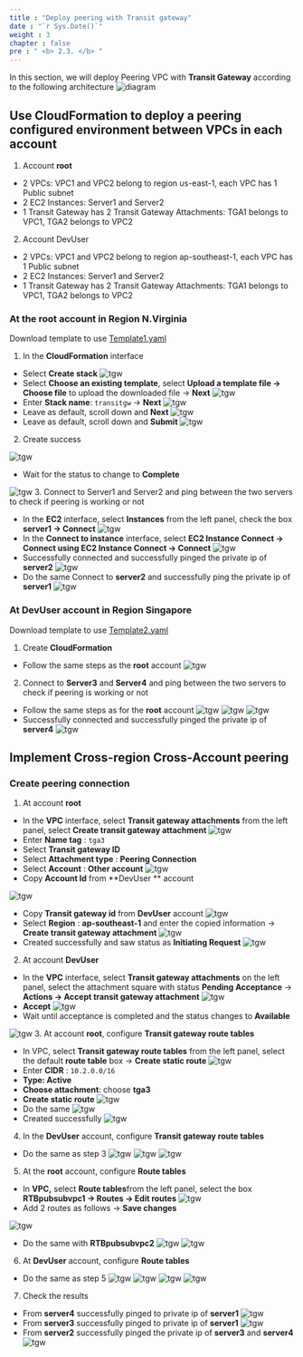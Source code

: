 ```yaml
---
title : "Deploy peering with Transit gateway"
date : "`r Sys.Date()`"
weight : 3
chapter : false
pre : " <b> 2.3. </b> "
---
```


In this section, we will deploy Peering VPC with **Transit Gateway** according to the following architecture
![diagram](/public/images/1.introduce/diagram1.png)
## Use CloudFormation to deploy a peering configured environment between VPCs in each account
1. Account **root**
* 2 VPCs: VPC1 and VPC2 belong to region us-east-1, each VPC has 1 Public subnet
* 2 EC2 Instances: Server1 and Server2
* 1 Transit Gateway has 2 Transit Gateway Attachments: TGA1 belongs to VPC1, TGA2 belongs to VPC2
2. Account DevUser
* 2 VPCs: VPC1 and VPC2 belong to region ap-southeast-1, each VPC has 1 Public subnet
* 2 EC2 Instances: Server1 and Server2
* 1 Transit Gateway has 2 Transit Gateway Attachments: TGA1 belongs to VPC1, TGA2 belongs to VPC2

### At the root account in Region N.Virginia
Download template to use [Template1.yaml](transitGW.yaml)
1. In the **CloudFormation** interface
* Select **Create stack**
![tgw](/public/images/2.prepare/2.3.1.png)
* Select **Choose an existing template**, select **Upload a template file -> Choose file** to upload the downloaded file -> **Next**
![tgw](/public/images/2.prepare/2.3.2.png)
* Enter **Stack name**: ```transitgw``` -> **Next**
![tgw](/public/images/2.prepare/2.3.3.png)
* Leave as default, scroll down and **Next**
![tgw](/public/images/2.prepare/2.3.4.png)
* Leave as default, scroll down and **Submit**
![tgw](/public/images/2.prepare/2.3.5.png)
2. Create success

![tgw](/public/images/2.prepare/2.3.9.png)
* Wait for the status to change to **Complete**

![tgw](/public/images/2.prepare/2.3.10.png)
3. Connect to Server1 and Server2 and ping between the two servers to check if peering is working or not
* In the **EC2** interface, select **Instances** from the left panel, check the box **server1 -> Connect**
![tgw](/public/images/2.prepare/2.3.11.png)
* In the **Connect to instance** interface, select **EC2 Instance Connect -> Connect using EC2 Instance Connect -> Connect**
![tgw](/public/images/2.prepare/2.3.12.png)
* Successfully connected and successfully pinged the private ip of **server2**
![tgw](/public/images/2.prepare/2.3.16.png)
* Do the same Connect to **server2** and successfully ping the private ip of **server1**
![tgw](/public/images/2.prepare/2.3.15.png)
### At DevUser account in Region Singapore
Download template to use [Template2.yaml](transitgw2.yaml)
1. Create **CloudFormation**
* Follow the same steps as the **root** account
![tgw](/public/images/2.prepare/2.3.17.png)
2. Connect to **Server3** and **Server4** and ping between the two servers to check if peering is working or not
* Follow the same steps as for the **root** account
![tgw](/public/images/2.prepare/2.3.18.png)
![tgw](/public/images/2.prepare/2.3.19.png)
![tgw](/public/images/2.prepare/2.3.20.png)
* Successfully connected and successfully pinged the private ip of **server4**
![tgw](/public/images/2.prepare/2.3.21.png)
## Implement Cross-region Cross-Account peering
### Create peering connection
1. At account **root**
* In the **VPC** interface, select **Transit gateway attachments** from the left panel, select **Create transit gateway attachment**
![tgw](/public/images/2.prepare/2.3.22.png)
* Enter **Name tag** : ```tga3```
* Select **Transit gateway ID**
* Select **Attachment type** : **Peering Connection**
* Select **Account** : **Other account**
![tgw](/public/images/2.prepare/2.3.23.png)
* Copy **Account Id** from **DevUser ** account
 
  
![tgw](/public/images/2.prepare/2.3.24.png)
* Copy **Transit gateway id** from **DevUser** account
![tgw](/public/images/2.prepare/2.3.25.png)
* Select **Region** : **ap-southeast-1** and enter the copied information -> **Create transit gateway attachment**
![tgw](/public/images/2.prepare/2.3.26.png)
* Created successfully and saw status as **Initiating Request**
![tgw](/public/images/2.prepare/2.3.27.png)
2. At account **DevUser**
* In the **VPC** interface, select **Transit gateway attachments** on the left panel, select the attachment square with status **Pending Acceptance** -> **Actions -> Accept transit gateway attachment**
![tgw](/public/images/2.prepare/2.3.28.png)
* **Accept**
![tgw](/public/images/2.prepare/2.3.29.png)
* Wait until acceptance is completed and the status changes to **Available**

![tgw](/public/images/2.prepare/2.3.30.png)
3. At account **root**, configure ****Transit gateway route tables****
* In VPC, select **Transit gateway route tables** from the left panel, select the default **route table** box -> **Create static route**
![tgw](/public/images/2.prepare/2.3.31.png)
* Enter **CIDR** : ```10.2.0.0/16```
* **Type: Active**
* **Choose attachment**: choose **tga3**
* **Create static route**
![tgw](/public/images/2.prepare/2.3.32.png)
* Do the same
![tgw](/public/images/2.prepare/2.3.33.png)
* Created successfully
![tgw](/public/images/2.prepare/2.3.34.png)
4. In the **DevUser** account, configure **Transit gateway route tables**
* Do the same as step 3
![tgw](/public/images/2.prepare/2.3.39.png)
![tgw](/public/images/2.prepare/2.3.40.png)
![tgw](/public/images/2.prepare/2.3.41.png)

5. At the **root** account, configure **Route tables**
* In **VPC,** select **Route tables**from the left panel, select the box **RTBpubsubvpc1 -> Routes -> Edit routes**
![tgw](/public/images/2.prepare/2.3.35.png)
* Add 2 routes as follows -> **Save changes**
  
![tgw](/public/images/2.prepare/2.3.36.png)
* Do the same with **RTBpubsubvpc2**
![tgw](/public/images/2.prepare/2.3.37.png)
![tgw](/public/images/2.prepare/2.3.38.png)
6. At **DevUser** account, configure **Route tables**
* Do the same as step 5
![tgw](/public/images/2.prepare/2.3.42.png)
![tgw](/public/images/2.prepare/2.3.43.png)
![tgw](/public/images/2.prepare/2.3.44.png)
![tgw](/public/images/2.prepare/2.3.45.png)
7. Check the results
* From **server4** successfully pinged to private ip of **server1**
![tgw](/public/images/2.prepare/2.3.46.png)
* From **server3** successfully pinged to private ip of **server1**
![tgw](/public/images/2.prepare/2.3.47.png)
* From **server2** successfully pinged the private ip of **server3** and **server4**
![tgw](/public/images/2.prepare/2.3.48.png)